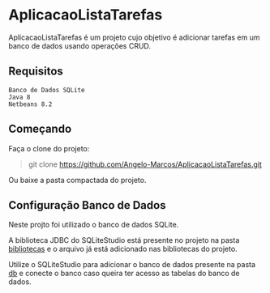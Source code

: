 # AplicacaoListaTarefas

AplicacaoListaTarefas é um projeto cujo objetivo é adicionar tarefas em um banco de dados usando operações CRUD.

## Requisitos

    Banco de Dados SQLite    
    Java 8   
    Netbeans 8.2 
    
## Começando

Faça o clone do projeto:
> git clone https://github.com/Angelo-Marcos/AplicacaoListaTarefas.git

Ou baixe a pasta compactada do projeto.

## Configuração Banco de Dados

Neste projto foi utilizado o banco de dados SQLite.

A biblioteca JDBC do SQLiteStudio está presente no projeto na pasta [bibliotecas](https://github.com/Angelo-Marcos/AplicacaoListaTarefas/blob/main/ListaDeTarefas/bibliotecas/sqlite-jdbc-3.27.2.1.jar "sqlite-jdbc-3.27.2.1.jar") e o arquivo já está adicionado nas bibliotecas do projeto.

Utilize o SQLiteStudio para adicionar o banco de dados presente na pasta [db](https://github.com/Angelo-Marcos/AplicacaoListaTarefas/blob/main/ListaDeTarefas/db/dblistatarefas.db "dblistatarefas.db") e conecte o banco caso queira ter acesso as tabelas do banco de dados.
